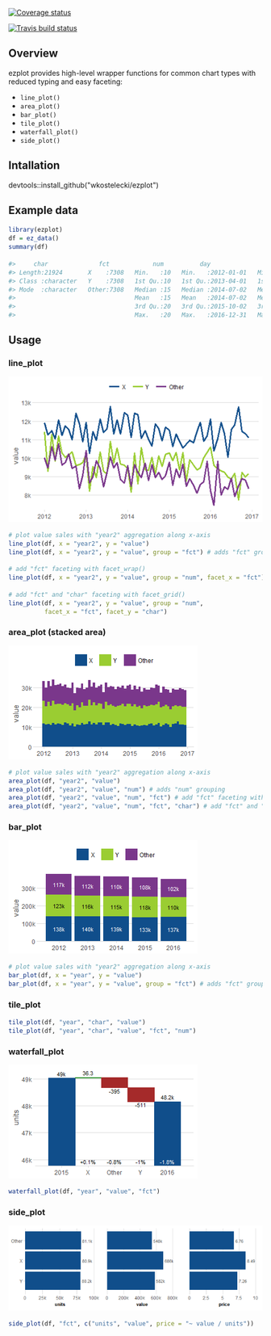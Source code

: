 [![Coverage status](https://codecov.io/gh/wkostelecki/ezplot/branch/master/graph/badge.svg)](https://codecov.io/github/wkostelecki/ezplot?branch=master)

[![Travis build status](https://travis-ci.org/wkostelecki/ezplot.svg?branch=master)](https://travis-ci.org/wkostelecki/ezplot)

## Overview
ezplot provides high-level wrapper functions for common chart types with reduced typing and easy faceting:
- `line_plot()`
- `area_plot()`
- `bar_plot()`
- `tile_plot()`
- `waterfall_plot()`
- `side_plot()`

## Intallation
devtools::install_github("wkostelecki/ezplot")

## Example data
``` r
library(ezplot)
df = ez_data()
summary(df)

#>     char              fct            num          day                  week                month                 year          year2          units            value       
#> Length:21924       X    :7308   Min.   :10   Min.   :2012-01-01   Min.   :2012-01-01   Min.   :2012-01-01   Min.   :2012   Min.   :2012   Min.   : 2.383   Min.   : 14.30  
#> Class :character   Y    :7308   1st Qu.:10   1st Qu.:2013-04-01   1st Qu.:2013-03-31   1st Qu.:2013-04-01   1st Qu.:2013   1st Qu.:2013   1st Qu.: 8.420   1st Qu.: 57.94  
#> Mode  :character   Other:7308   Median :15   Median :2014-07-02   Median :2014-06-29   Median :2014-07-01   Median :2014   Median :2014   Median :11.018   Median : 76.32  
#>                                 Mean   :15   Mean   :2014-07-02   Mean   :2014-06-29   Mean   :2014-06-17   Mean   :2014   Mean   :2014   Mean   :10.991   Mean   : 78.29  
#>                                 3rd Qu.:20   3rd Qu.:2015-10-02   3rd Qu.:2015-09-27   3rd Qu.:2015-10-01   3rd Qu.:2015   3rd Qu.:2016   3rd Qu.:13.507   3rd Qu.: 96.27  
#>                                 Max.   :20   Max.   :2016-12-31   Max.   :2016-12-25   Max.   :2016-12-01   Max.   :2016   Max.   :2017   Max.   :19.656   Max.   :190.04  

```
## Usage
### line_plot
![](man/figures/README-line_plot.png)<!-- -->
``` r
# plot value sales with "year2" aggregation along x-axis
line_plot(df, x = "year2", y = "value")
line_plot(df, x = "year2", y = "value", group = "fct") # adds "fct" grouping

# add "fct" faceting with facet_wrap()
line_plot(df, x = "year2", y = "value", group = "num", facet_x = "fct")

# add "fct" and "char" faceting with facet_grid()
line_plot(df, x = "year2", y = "value", group = "num",
          facet_x = "fct", facet_y = "char")
```

### area_plot (stacked area)
![](man/figures/README-area_plot.png)<!-- -->
``` r
# plot value sales with "year2" aggregation along x-axis
area_plot(df, "year2", "value")
area_plot(df, "year2", "value", "num") # adds "num" grouping
area_plot(df, "year2", "value", "num", "fct") # add "fct" faceting with facet_wrap().
area_plot(df, "year2", "value", "num", "fct", "char") # add "fct" and "char" faceting with facet_grid().
```

### bar_plot
![](man/figures/README-bar_plot.png)<!-- -->
``` r
# plot value sales with "year2" aggregation along x-axis
bar_plot(df, x = "year", y = "value")
bar_plot(df, x = "year", y = "value", group = "fct") # adds "fct" grouping
```

### tile_plot
``` r
tile_plot(df, "year", "char", "value")
tile_plot(df, "year", "char", "value", "fct", "num")
```

### waterfall_plot
![](man/figures/README-waterfall_plot.png)<!-- -->
```r
waterfall_plot(df, "year", "value", "fct")
```

### side_plot
![](man/figures/README-side_plot.png)<!-- -->
```r
side_plot(df, "fct", c("units", "value", price = "~ value / units"))
```
